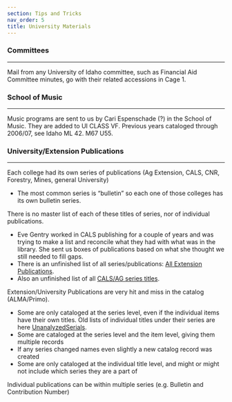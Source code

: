 ```yaml
---
section: Tips and Tricks
nav_order: 5
title: University Materials
---
```


### Committees
---
Mail from any University of Idaho committee, such as Financial Aid Committee minutes, go with their related accessions in Cage 1.

### School of Music
---
Music programs are sent to us by Cari Espenschade (?) in the School of Music. They are added to UI CLASS VF. Previous years cataloged through 2006/07, see Idaho ML 42. M67 U55.

### University/Extension Publications
---
Each college had its own series of publications (Ag Extension, CALS, CNR, Forestry, Mines, general University) 
- The most common series is “bulletin” so each one of those colleges has its own bulletin series. 

There is no master list of each of these titles of series, nor of individual publications.  
- Eve Gentry worked in CALS publishing for a couple of years and was trying to make a list and reconcile what they had with what was in the library. She sent us boxes of publications based on what she thought we still needed to fill gaps.  
- There is an unfinished list of all series/publications: [All Extension Publications](https://vandalsuidaho.sharepoint.com/:x:/r/sites/Storage-Library/Documents/spec/Collections/Book%20Collections/UnanalyzedSerials/All%20Extension%20Publications.xlsx?d=weffbed4177fd4232aaeecfc4bad20cbf&csf=1&web=1&e=kChTYa&nav=MTVfezZFMzEzNjE2LUNGMzgtNDg1QS1BRUY5LTZFQTdGNzBDQkQxQ30).
- Also an unfinished list of all [CALS/AG series titles](https://vandalsuidaho.sharepoint.com/:w:/r/sites/Storage-Library/Documents/spec/Collections/Book%20Collections/UnanalyzedSerials/CALSSerials/ag%20publications%20all%20titles.docx?d=w26bc383044db51edbc500e1db5ced6c5&csf=1&web=1&e=2n7EPI).

Extension/University Publications are very hit and miss in the catalog (ALMA/Primo).  
- Some are only cataloged at the series level, even if the individual items have their own titles. Old lists of individual titles under their series are here [UnanalyzedSerials](https://vandalsuidaho.sharepoint.com/:f:/r/sites/Storage-Library/Documents/spec/Collections/Book%20Collections/UnanalyzedSerials?csf=1&web=1&e=pWdNn8).
- Some are cataloged at the series level and the item level, giving them multiple records 
- If any series changed names even slightly a new catalog record was created 
- Some are only cataloged at the individual title level, and might or might not include which series they are a part of 

Individual publications can be within multiple series (e.g. Bulletin and Contribution Number) 